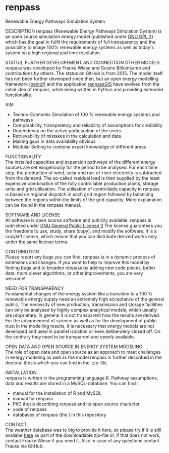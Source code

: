 # renpass
Renewable Energy Pathways Simulation System

DESCRIPTION
renpass (Renewable Energy Pathways Simulation System) is an open source simulation energy model (published under [GNU GPL 3](opensource.org/licenses/GPL-3.0)) which has the goal to fulfil the requirements of full transparency and the possibility to image 100% renewable energy systems as well as today's system on a high regional and time resolution.

STATUS, FURTHER DEVELOPEMENT AND CONNECTION OTHER MODELS
renpass was developed by Frauke Wiese and Gesine Bökenkamp and contributions by others. The status on GitHub is from 2015. The model itself has not been further developed since then, but an open energy modelling framework [(oemof)](https://github.com/oemof/oemof) and the application [renpassG!S](https://github.com/znes/renpass_gis) have evolved from the initial idea of renpass, while being written in Python and providing extended functionality.

AIM  
- Techno-Economic Simulation of 100 % renewable energy systems and pathways
- Comparability, transparency and reliability of assumptions for credibility
- Dependency on the active participation of the users
- Retrievability of mistakes in the calculation and data
- Making gaps in data availability obvious
- Modular Setting to combine expert knowledge of different areas

FUNCTIONALITY  
The installed capacities and expansion pathways of the different energy sources are set exogenously for the period to be analysed. For each time step, the production of wind, solar and run-of-river electricity is subtracted from the demand. The so-called residual load is then supplied by the least expensive combination of the fully controllable production plants, storage units and grid utilisation. The utilisation of controllable capacity in renpass is based on regional dispatch in each grid region followed by balancing between the regions within the limits of the grid capacity. More explanation can be found in the renpass manual.

SOFTWARE AND LICENSE  
All software is open source software and publicly available. renpass is published under [GNU General Public License 3](http://opensource.org/licenses/GPL-3.0)
The license guarantees you the freedoms to use, study, share (copy), and modify the software. It is a copyleft license, which means that you can distribute derived works only under the same license terms.

CONTRIBUTION  
Please report any bugs you can find. renpass is in a dynamic process of extensions and changes. If you want to help to improve this model by finding bugs and to broaden renpass by adding new code pieces, better data, more clever algorithms, or other improvements, you are very welcome!

NEED FOR TRANSPARENCY   
Fundamental changes of the energy system like a transition to a 100 % renewable energy supply need an extremely high acceptance of the general public. The necessity of new production, transmission and storage facilities can only be analysed by highly complex analytical models, which usually are proprietary. In general it is not transparent how the results are derived. For the advancement of science as well as for the development of public trust in the modelling results, it is necessary that energy models are not developed and used in parallel isolation or even deliberately closed off. On the contrary they need to be transparent and openly available.

OPEN DATA AND OPEN SOURCE IN ENERGY SYSTEM MODELING   
The role of open data and open source as an approach to meet challenges in energy modeling as well as the model renpass is further described in the doctoral thesis which you can find in the .zip-file.

INSTALLATION    
renpass is written in the programming language R. Pathway assumptions, data and results are stored in a MySQL-database.
You can find :
- manual for the installation of R and MySQL
- manual for renpass
- PhD thesis describing renpass and its open source character
- code of renpass
- databases of renpass (the )
in this repository

CONTACT   
The weather database was to big to provide it here, so please try if it is still availabe [here](https://www.uni-flensburg.de/fileadmin/content/zentren/znes/dokumente/projekte/renpass.zip) as part of the downloadable zip-file or, if that does not work, contact Frauke Wiese if you need it. Also in case of any questions contact Frauke via GitHub.
